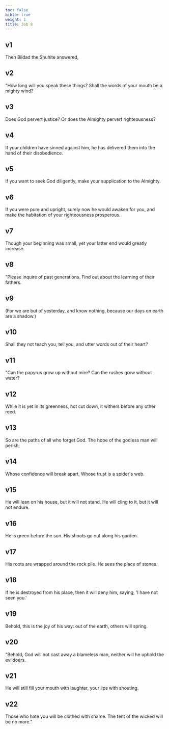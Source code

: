 ```yaml
---
toc: false
bible: true
weight: 1
title: Job 8
---
```




## v1 
Then Bildad the Shuhite answered, 

## v2 
"How long will you speak these things? Shall the words of your mouth be a mighty wind? 

## v3 
Does God pervert justice? Or does the Almighty pervert righteousness? 

## v4 
If your children have sinned against him, he has delivered them into the hand of their disobedience. 

## v5 
If you want to seek God diligently, make your supplication to the Almighty. 

## v6 
If you were pure and upright, surely now he would awaken for you, and make the habitation of your righteousness prosperous. 

## v7 
Though your beginning was small, yet your latter end would greatly increase. 

## v8 
"Please inquire of past generations. Find out about the learning of their fathers. 

## v9 
(For we are but of yesterday, and know nothing, because our days on earth are a shadow.) 

## v10 
Shall they not teach you, tell you, and utter words out of their heart? 

## v11 
"Can the papyrus grow up without mire? Can the rushes grow without water? 

## v12 
While it is yet in its greenness, not cut down, it withers before any other reed. 

## v13 
So are the paths of all who forget God. The hope of the godless man will perish, 

## v14 
Whose confidence will break apart, Whose trust is a spider's web. 

## v15 
He will lean on his house, but it will not stand. He will cling to it, but it will not endure. 

## v16 
He is green before the sun. His shoots go out along his garden. 

## v17 
His roots are wrapped around the rock pile. He sees the place of stones. 

## v18 
If he is destroyed from his place, then it will deny him, saying, 'I have not seen you.' 

## v19 
Behold, this is the joy of his way: out of the earth, others will spring. 

## v20 
"Behold, God will not cast away a blameless man, neither will he uphold the evildoers. 

## v21 
He will still fill your mouth with laughter, your lips with shouting. 

## v22 
Those who hate you will be clothed with shame. The tent of the wicked will be no more."
